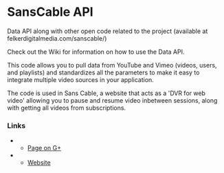 SansCable API
=========

Data API along with other open code related to the project (available at felkerdigitalmedia.com/sanscable/)

Check out the Wiki for information on how to use the Data API.

This code allows you to pull data from YouTube and Vimeo (videos, users, and playlists) and standardizes all the parameters to make it easy to integrate multiple video sources in your application.

The code is used in Sans Cable, a website that acts as a 'DVR for web video' allowing you to pause and resume video inbetween sessions, along with getting all videos from subscriptions.

### Links
+ - [Page on G+](https://plus.google.com/108809944855659725152)	
+ - [Website](http://felkerdigitalmedia.com/sanscablebeta/)
